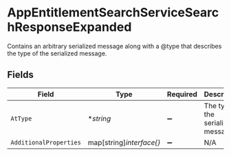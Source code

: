 # AppEntitlementSearchServiceSearchResponseExpanded

Contains an arbitrary serialized message along with a @type that describes the type of the serialized message.


## Fields

| Field                               | Type                                | Required                            | Description                         |
| ----------------------------------- | ----------------------------------- | ----------------------------------- | ----------------------------------- |
| `AtType`                            | **string*                           | :heavy_minus_sign:                  | The type of the serialized message. |
| `AdditionalProperties`              | map[string]*interface{}*            | :heavy_minus_sign:                  | N/A                                 |